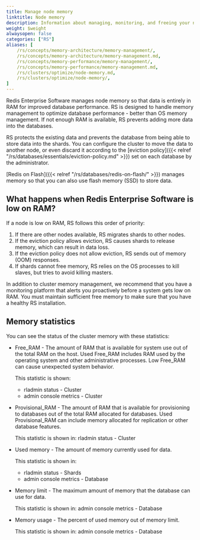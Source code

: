 ```yaml
---
title: Manage node memory
linktitle: Node memory
description: Information about managing, monitoring, and freeing your node memory when RAM is low.
weight: $weight
alwaysopen: false
categories: ["RS"]
aliases: [
    /rs/concepts/memory-architecture/memory-management/,
    /rs/concepts/memory-architecture/memory-management.md,
    /rs/concepts/memory-performance/memory-management/,
    /rs/concepts/memory-performance/memory-management.md,
    /rs/clusters/optimize/node-memory.md,
    /rs/clusters/optimize/node-memory/,
]
---
```

Redis Enterprise Software manages node memory so that data is entirely in RAM for improved database performance.
RS is designed to handle memory management to optimize database performance - better than OS memory management.
If not enough RAM is available, RS prevents adding more data into the databases.

RS protects the existing data and prevents the database from being able to store data into the shards.
You can configure the cluster to move the data to another node, or even discard it according to the [eviction policy]({{< relref "/rs/databases/essentials/eviction-policy.md" >}}) set on each database by the administrator.

[Redis on Flash]({{< relref "/rs/databases/redis-on-flash/" >}})
manages memory so that you can also use flash memory (SSD) to store data.

## What happens when Redis Enterprise Software is low on RAM?

If a node is low on RAM, RS follows this order of priority:

1. If there are other nodes available, RS migrates shards to other nodes.
2. If the eviction policy allows eviction, RS causes shards to release memory,
which can result in data loss.
3. If the eviction policy does not allow eviction, RS sends
out of memory (OOM) responses.
4. If shards cannot free memory, RS relies on the OS processes to kill slaves,
but tries to avoid killing masters.

In addition to cluster memory management,
we recommend that you have a monitoring platform that alerts you proactively before a system gets low on RAM.
You must maintain sufficient free memory to make sure that you have a healthy RS installation.

## Memory statistics

You can see the status of the cluster memory with these statistics:

- Free_RAM - The amount of RAM that is available for system use out of the total RAM on the host.
    Used Free_RAM includes RAM used by the operating system and other administrative processes.
    Low Free_RAM can cause unexpected system behavior.

    This statistic is shown:
    - rladmin status - Cluster
    - admin console metrics - Cluster
- Provisional_RAM - The amount of RAM that is available for provisioning to databases out of the total RAM allocated for databases.
    Used Provisional_RAM can include memory allocated for replication or other database features.

    This statistic is shown in: rladmin status - Cluster
- Used memory - The amount of memory currently used for data.

    This statistic is shown in:
    - rladmin status - Shards
    - admin console metrics - Database
- Memory limit - The maximum amount of memory that the database can use for data.

    This statistic is shown in: admin console metrics - Database
- Memory usage - The percent of used memory out of memory limit.

    This statistic is shown in: admin console metrics - Database
